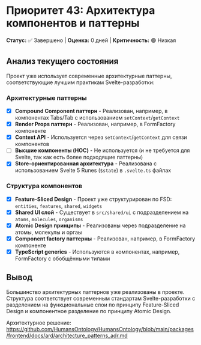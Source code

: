# Приоритет 43: Архитектура компонентов и паттерны

**Статус:** ✅ Завершено | **Оценка:** 0 дней | **Критичность:** 🟢 Низкая

## Анализ текущего состояния

Проект уже использует современные архитектурные паттерны, соответствующие лучшим практикам Svelte-разработки:

### Архитектурные паттерны
- [x] **Compound Component паттерн** - Реализован, например, в компонентах Tabs/Tab с использованием `setContext`/`getContext`
- [x] **Render Props паттерн** - Реализован, например, в FormFactory компоненте
- [x] **Context API** - Используется через `setContext`/`getContext` для связи компонентов
- [ ] **Высшие компоненты (HOC)** - Не используется (и не требуется для Svelte, так как есть более подходящие паттерны)
- [x] **Store-ориентированная архитектура** - Реализована с использованием Svelte 5 Runes (`$state`) в `.svelte.ts` файлах

### Структура компонентов
- [x] **Feature-Sliced Design** - Проект уже структурирован по FSD: `entities`, `features`, `shared`, `widgets`
- [x] **Shared UI слой** - Существует в `src/shared/ui` с подразделением на `atoms`, `molecules`, `organisms`
- [x] **Atomic Design принципы** - Реализованы через подразделение на атомы, молекулы и оргаы
- [x] **Component factory паттерны** - Реализован, например, в FormFactory компоненте
- [x] **TypeScript generics** - Используются в компонентах, например, FormFactory с обобщёнными типами

## Вывод

Большинство архитектурных паттернов уже реализованы в проекте. Структура соответствует современным стандартам Svelte-разработки с разделением на функциональные слои по принципу Feature-Sliced Design и компонентное разделение по принципу Atomic Design.

Архитектурное решение: https://github.com/HumansOntology/HumansOntology/blob/main/packages/frontend/docs/ard/architecture_patterns_adr.md